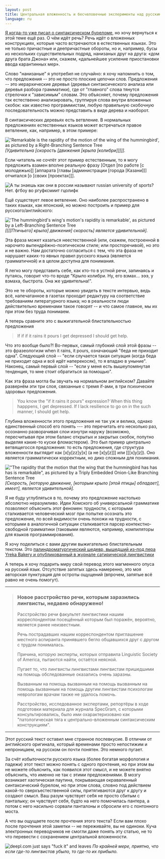 ```yaml
---
layout: post
title: Центральная вложенность и бесчеловечные эксперименты над русским текстом
language: ru
---
```


[Я когда-то уже писал о синтаксическом буреломе](/blog/pinker3), но хочу вернуться к этой теме ещё раз. О чём идёт речь? Речь идёт о вложенных конструкциях, которые часто встречаются в естественных языках. Это не только причастные и деепричастные обороты, но и, например, бусы из нескольких существительных подряд, нанизаных друг на друга: «дом друга брата Джона» или, скажем, «дальнейшее усиление приостановки ввода карантинных мер».

Слово "нанизаные" я употребил не случайно: я хочу напомнить о том, что предложения -- это не просто плоские цепочки слов. Предложения -- это иерархические деревья (деревья синтаксического анализа или деревья разбора грамматики), где от "главного" слова тянутся стрелочки к "зависимым" словам. Это объясняет, почему предложения так естественно анализировать, группируя слова внутри вложенных скобок: как известно программистам, любую правильную скобочную последовательность можно представить в виде дерева и наоборот.

В синтаксических деревьях есть ветвление. В нормальных предложениях естественных языков может встречаться правое ветвление, как, например, в этом примере:

!['Remarkable is the rapidity of the motion of the wing of the hummingbird', as pictured by a Right-Branching Sentence Tree](/blog/assets/pics/syntax_tree1.png "'Remarkable is the rapidity of the motion of the wing of the hummingbird', as pictured by a Right-Branching Sentence Tree")
*[Удивительна [скорость [движения [крыла [колибри]]]]].*

Если читатель не сочтёт этот пример естественным, то я могу предложить взамен вполне реальную фразу [Отдел [по работе [с молодежью]] [аппарата [главы [администрации [города [Казани]]] отчитался [о [своих [проектах]]].

![А ты знаешь как они в россии называют russian university of sports? Нет. фгбоу во ргуфксмиит гцолифк](/blog/assets/pics/1690828053129166270.jpg)

Ещё существует левое ветвление. Оно наиболее распространено в таких языках, как японский, но можно построить и пример для русского/английского:

!['The hummingbird's wing's motion's rapidity is remarkable', as pictured by a Left-Branching Sentence Tree](/blog/assets/pics/syntax_tree2.png "'The hummingbird's wing's motion's rapidity is remarkable', as pictured by a Left-Branching Sentence Tree")
*[[[[Птичьего] крыла] движения] скорость] является удивительной].*

Эта фраза может казаться неестественной (или, скажем, построенной в нарочито выпендрёжно-поэтическом стиле; или просторечивой), но это и не важно. Нам достаточно согласиться с тем, что эта фраза не нарушает каких-то явных правил русского языка (является грамматичной) и в целом доступна для понимания.

Я легко могу представить себе, как кто-то в устной речи, запинаясь и путаясь, говорит что-то вроде "Крыло колибри. Ну, его взмах... эээ, у взмаха, быстрота. Она же удивительна!".

Это не те обороты, которые можно увидеть в тексте интервью, ведь всё, напечатанное в газетах проходит редактуру на соответствие требованиям литературного языка; но в реальности люди действительно временами такое говорят -- и что самое главное, мы их при этом без труда понимаем.

А теперь сравните это с выжигательной блистательностью предложения

> If if if it rains it pours I get depressed I should get help.

Что это вообще было?! Во-первых, самый глубокий слой этой фразы -- это фразеологизм when it rains, it pours, означающий "беда не приходит одна". Следующий слой -- "если случается такая ситуация (когда беда не приходит одна и всё идёт наперекосяк), то я впадаю в уныние". Наконец, самый первый слой -- "если у меня есть вышеупомянутая тенденция, то мне стоит обратиться за помощью".

Как эта фраза могла бы звучать на нормальном английском? Давайте развернём эти три слоя, связанные с тремя if-ами, в три психически здоровых предложения.

> You know the "if it rains it pours" expression? When this thing happpens, I get depressed. If I lack resilience to go on in the such manner, I should get help.

Глубина вложенности этого предложения не так уж и велика, однако единственный способ его понять --- это перечитать его несколько раз, осознанно разворачивая слои изнутри наружу (возможно, пересчитывая при этом баланс открытых и закрытых скобок, попутно выделяя какие-то куски фломастером). Это был пример центрально ветвящегосся предложения: то есть предложения, где структура вложенности выглядит как [x[y[zz]y]x] (а не [x[y[z]]] или [[[x]y]z]). Оно является грамматически корректным, но дико сложным для понимания.

!["The rapidity that the motion that the wing that the hummingbird has has has is remarkable", as pictured by a Triply Embedded Onion-Like Branching Sentence Tree](/blog/assets/pics/syntax_tree3.png "'The rapidity that the motion that the wing that the hummingbird has has has is remarkable', as pictured by a Triply Embedded Onion-Like Branching Sentence Tree")
*[Скорость, [которую движение, [которым крыло [этой птицы] обладает], имеет], является удивительной].*

Я не буду углубляться в то, почему это предложение настолько абсолютно неразумливо. Идеи Хомского об универсальной грамматике позволяют объяснить этот феномен: трудности, с которыми сталкивается человеческий мозг при попытке осознать это предложение, по всей видимости очень похожи на трудности, с которыми в аналогичной ситуации сталкивается парсер контекстно-свободной грамматики (таковыми являются, например, компиляторы для языков программирования).

Я хочу поделиться с вами другим выжигательно блистательным текстом. Это [палиндроматургический шедевр, вышедший из-под пера Yreka Bakery и опубликованный в журнале сатирической лингвистики](https://specgram.com/CLI.2/03.bakery.disorder.html)

А теперь я хочу подарить миру свой перевод этого магменного опуса на русский язык. Отсутствие запятых здесь намеренно, это моя авторская пунктуация для остроты ощущений (впрочем, запятые всё равно не очень помогут).

---

> ### Новое расстройство речи, которым заразились лингвисты, недавно обнаружено!
>
> Расстройство речи факультет лингвистики нашим корреспондентом посещённый которым был поражён, вероятно, является ранее неизвестным.
>
> Речь пострадавших нашим корреспондентом приглашение местного аспиранта принявшего бегло общавшихся друг с другом с трудом понималась.
>
> Причина, которую эксперты, которых отправила Linguistic Society of America, пытаются найти, остаётся неясной.
>
> Пугает то, что лингвисты лингвистами лингвистам пришедшими на помощь обследованные оказались очень заразны.
>
> Вызванным на помощь вызванным на помощь вызванным на помощь вызванным на помощь другим лингвистам психологам неврологам врачам также не удалось помочь.
>
> Расстройство, исследованное экспертами, репортёры в ходе подготовки материала для журнала SpecGram, с которыми консультировались, было ими охарактеризовано как "патологическая тяга к центрально-вложенным синтаксическим конструкциям".

---

Этот русский текст оставил мне странное послевкусие. В отличии от английского оригинала, который временами просто непостижим и непроницаем, на русском он почти понятен. Это немного пугает.

За счёт избыточности русского языка (более богатая морфология и падежи) этот текст можно понять с одного прочтения, но при этом вы не можете объяснить, как появился этот смысл, и не можете внятно объяснить, что именно не так с этими предложениями. В мозгу возникает хаотическая паутина, покрывающая окраваленный синтаксический бурелом, но при этом слова, словно под действием какой-то сверхъестественной силы, притягиваются друг к другу и создают смысл. Ваш разум чувствует себя не просто сбитым с панталыку; он чувствует себя, будто на него помочилась пантера, а потом с него насильно сорвали панталоны и сбросили его с понтонного моста.

А что вы ощущаете после прочтения этого текста? Если вам плохо после прочтения этой заметки -- не переживайте, вы не одиноки. Куча электронных переводчиков не смогли даже понять эту статью, не то что перевести с сохранением центральной вложенности.

![deepl.com just says "fuck it" and leaves](/blog/assets/pics/deepl_centrally_screwed.png "deepl.com just says 'fuck it' and leaves")
*По крайней мере, приятно, что если где-то лингвистов убыло, то где-то их прибыло.*